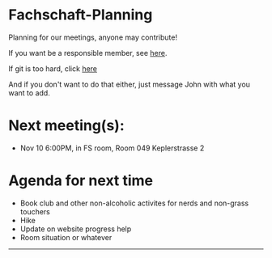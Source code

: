 # Fachschaft-Planning

Planning for our meetings, anyone may contribute!


If you want be a responsible member,  see [here](contributing.md).

If git is too hard, click [here](https://github.com/fs-linguistics/Fachschaft-Planning/issues/new/choose) 

And if you don't want to do that either, just message John with what you want to add. 

# Next meeting(s):

- Nov 10 6:00PM, in FS room, Room 049 Keplerstrasse 2 

# Agenda for next time
- Book club and other non-alcoholic activites for nerds and non-grass touchers
- Hike
- Update on website progress help
- Room situation or whatever

---
